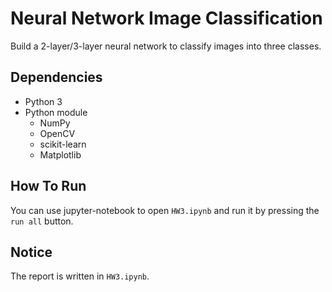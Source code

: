 # Neural Network Image Classification

Build a 2-layer/3-layer neural network to classify images into three classes.

## Dependencies
* Python 3
* Python module
    * NumPy
    * OpenCV
    * scikit-learn
    * Matplotlib

## How To Run
You can use jupyter-notebook to open `HW3.ipynb` and run it by pressing the `run all` button.

## Notice
The report is written in `HW3.ipynb`.
